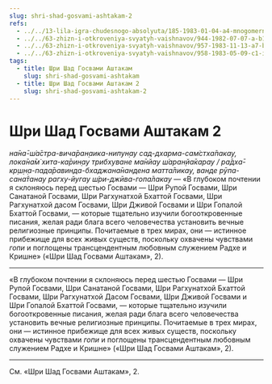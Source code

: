 ```yaml
---
slug: shri-shad-gosvami-ashtakam-2
refs:
  - ../../13-lila-igra-chudesnogo-absolyuta/185-1983-01-04-a4-mnogomernyj-vnutrennij-mir-duhovnyh-lichnostej.md
  - ../../63-zhizn-i-otkroveniya-svyatyh-vaishnavov/944-1982-07-07-a-b1-b3-zhizn-sanatany-gosvami.md
  - ../../63-zhizn-i-otkroveniya-svyatyh-vaishnavov/957-1983-11-13-a7-b1-zhizn-shrinivasa-achari-1983.md
  - ../../63-zhizn-i-otkroveniya-svyatyh-vaishnavov/958-1983-05-09-c1-istoriya-o-shrinivase-achare-i-tsare-banditov-birhambhire.md
tags:
  - title: Шри Шад Госвами Аштакам
    slug: shri-shad-gosvami-ashtakam
  - title: Шри Шад Госвами Аштакам 2
    slug: shri-shad-gosvami-ashtakam-2
---
```


# Шри Шад Госвами Аштакам 2

*на̄на̄-ш́а̄стра-вича̄ран̣аика-нипун̣ау сад-дхарма-сам̇стха̄пакау, лока̄на̄м̇ хита-ка̄рин̣ау трибхуване ма̄нйау ш́аран̣йа̄карау / ра̄дха̄-кр̣ш̣н̣а-пада̄равинда-бхаджана̄нандена матта̄ликау, ванде рӯпа-сана̄танау рагху-йугау ш́ри-джӣва-гопа̄лакау* — «В глубоком почтении я склоняюсь перед шестью Госвами — Шри Рупой Госвами, Шри Санатаной Госвами, Шри Рагхунатхой Бхаттой Госвами, Шри Рагхунатхой дасом Госвами, Шри Дживой Госвами и Шри Гопалой Бхаттой Госвами, — которые тщательно изучили богооткровенные писания, желая ради блага всего человечества установить вечные религиозные принципы. Почитаемые в трех мирах, они — истинное прибежище для всех живых существ, поскольку охвачены чувствами *гопи* и поглощены трансцендентным любовным служением Радхе и Кришне» («Шри Шад Госвами Аштакам», 2).

---

«В глубоком почтении я склоняюсь перед шестью Госвами — Шри Рупой Госвами, Шри Санатаной Госвами, Шри Рагхунатхой Бхаттой Госвами, Шри Рагхунатхой Дасом Госвами, Шри Дживой Госвами и Шри Гопалой Бхаттой Госвами, — которые тщательно изучили богооткровенные писания, желая ради блага всего человечества установить вечные религиозные принципы. Почитаемые в трех мирах, они — истинное прибежище для всех живых существ, поскольку охвачены чувствами *гопи* и поглощены трансцендентным любовным служением Радхе и Кришне» («Шри Шад Госвами Аштакам», 2).

---

См. «Шри Шад Госвами Аштакам», 2.
